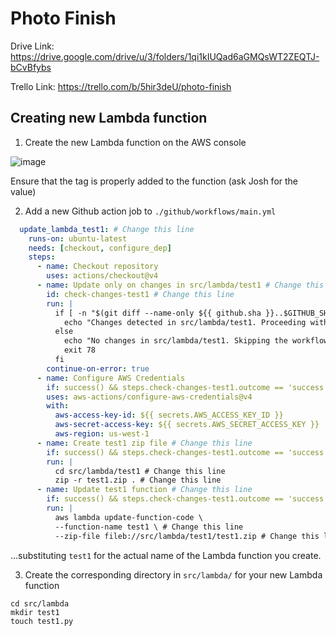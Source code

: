 # Photo Finish

Drive Link: https://drive.google.com/drive/u/3/folders/1qi1kIUQad6aGMQsWT2ZEQTJ-bCvBfybs

Trello Link: https://trello.com/b/5hir3deU/photo-finish

## Creating new Lambda function

1. Create the new Lambda function on the AWS console

![image](https://github.com/jecndlria/Photo-Finish/assets/73074625/6316b6df-047d-4e19-bc12-e1d5c0a92d56)

Ensure that the tag is properly added to the function (ask Josh for the value)

2. Add a new Github action job to `./github/workflows/main.yml`

```yml
  update_lambda_test1: # Change this line
    runs-on: ubuntu-latest
    needs: [checkout, configure_dep]
    steps:
      - name: Checkout repository
        uses: actions/checkout@v4
      - name: Update only on changes in src/lambda/test1 # Change this line
        id: check-changes-test1 # Change this line
        run: |
          if [ -n "$(git diff --name-only ${{ github.sha }}..$GITHUB_SHA | grep '^src/lambda/test1')" ]; then # Change this line
            echo "Changes detected in src/lambda/test1. Proceeding with the workflow." # Change this line
          else
            echo "No changes in src/lambda/test1. Skipping the workflow." # Change this line
            exit 78
          fi
        continue-on-error: true
      - name: Configure AWS Credentials
        if: success() && steps.check-changes-test1.outcome == 'success' # Change this line
        uses: aws-actions/configure-aws-credentials@v4
        with:
          aws-access-key-id: ${{ secrets.AWS_ACCESS_KEY_ID }}
          aws-secret-access-key: ${{ secrets.AWS_SECRET_ACCESS_KEY }}
          aws-region: us-west-1
      - name: Create test1 zip file # Change this line
        if: success() && steps.check-changes-test1.outcome == 'success' # Change this line
        run: |
          cd src/lambda/test1 # Change this line
          zip -r test1.zip . # Change this line
      - name: Update test1 function # Change this line
        if: success() && steps.check-changes-test1.outcome == 'success' # Change this line
        run: |
          aws lambda update-function-code \
          --function-name test1 \ # Change this line
          --zip-file fileb://src/lambda/test1/test1.zip # Change this line
```

...substituting `test1` for the actual name of the Lambda function you create.

3. Create the corresponding directory in `src/lambda/` for your new Lambda function

```
cd src/lambda
mkdir test1
touch test1.py
```
